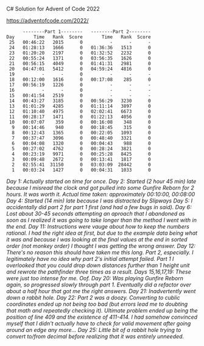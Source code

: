 
C# Solution for Advent of Code 2022

https://adventofcode.com/2022/

```
      --------Part 1--------   --------Part 2--------
Day       Time   Rank  Score       Time   Rank  Score
 25   00:46:22   2015      0          -      -      -
 24   01:28:13   1666      0   01:36:36   1513      0
 23   01:20:20   2197      0   01:32:52   2232      0
 22   00:55:24   1371      0   03:56:35   1626      0
 21   00:56:15   4049      0   01:41:31   2981      0
 20   04:47:01   5412      0   04:59:24   4816      0
 19          -      -      0          -      -      -
 18   00:12:00   1616      0   00:17:08    285      0
 17   00:56:19   1226      0          -      -      -
 16          -      -      0          -      -      -
 15   00:41:54   2519      0          -      -      -
 14   00:43:27   3185      0   00:56:29   3230      0
 13   01:01:29   4285      0   01:11:14   3897      0
 12   01:10:40   4975      0   02:02:41   6673      0
 11   00:28:17   1471      0   01:22:13   4056      0
 10   00:07:07    359      0   00:16:08    348      0
  9   00:14:46    940      0   00:18:45    315      0
  8   00:12:43   1365      0   00:22:05   1093      0
  7   00:37:47   3096      0   00:48:40   3321      0
  6   00:04:08   1320      0   00:04:43    988      0
  5   00:27:02   4762      0   00:28:24   3821      0
  4   00:23:19   9971      0   00:25:28   8425      0
  3   00:09:48   2672      0   00:13:41   1817      0
  2   02:55:41  31150      0   03:03:09  28442      0
  1   00:03:24   1427      0   00:04:31   1033      0
```

*Day 1: Actually started on time for once.*
*Day 2: Started (2 hour 45 min) late because I misread the clock and got pulled into some Gunfire Reborn for 2 hours. It was worth it. Actual time taken: approximately 00:10:00, 00:08:00*
*Day 4: Started (14 min) late because I was distracted by Slipways*
*Day 5: I accidentally did part 2 for part 1 first (and had a few bugs in said).*
*Day 6: Lost about 30-45 seconds attempting an aproach that I abandoned as soon as I realized it was going to take longer than the method I went with in the end.*
*Day 11: Instructions were vauge about how to keep the numbers rational. I had the right idea at first, but due to the example data being what it was and because I was looking at the final values at the end in sorted order (not monkey order) I thought I was getting the wrong answer.*
*Day 12: There's no reason this should have taken me this long. Part 2, especially. I legitimately have no idea why part 2's initial attempt failed. Part 1 I overlooked that you could drop down distances further than 1 height unit and rewrote the pathfinder three times as a result.*
*Days 15,16,17,19: These were just too intense for me. Oof.*
*Day 20: Was playing Gunfire Reborn again, so progressed slowly through part 1. Eventually did a refactor over about a half hour that got me the right answers.*
*Day 21: Inadvertently went down a rabbit hole.*
*Day 22: Part 2 was a doozy. Converting to cublic coordinates ended up not being too bad (but errors lead me to doubting that math and repeatedly checking it). Ultimate problem ended up being the position of line 409 and the existence of 411-414. I had somehow convinced myself that I didn't actually have to check for valid movement after going around an edge any more...*
*Day 25: Little bit of a rabbit hole trying to convert to/from decimal before realizing that it was entirely unneeded.*